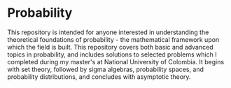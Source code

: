 # Probability
This repository is intended for anyone interested in understanding the theoretical foundations of probability - the mathematical framework upon which the field is built.
This repository covers both basic and advanced topics in probability, and includes solutions to selected problems which I completed during my master's at National University of Colombia. It begins with set theory, followed by sigma algebras, probability spaces, and probability distributions, and concludes with asymptotic theory.

